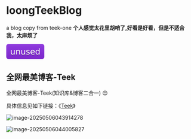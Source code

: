 # loongTeekBlog
a blog copy from teek-one 
**个人感觉太花里胡哨了,好看是好看，但是不适合我，太麻烦了**

**![未使用](https://github.com/flveboy/flveboy/raw/main/badge/unused.svg)**

## 全网最美博客-Teek

全网最美博客-Teek(知识库&博客二合一) 😊

具体信息见如下链接：《[Teek](https://onedayxyy.cn/teek)》

![image-20250506043914278](https://onedayxyy.cn/images/image-20250506043914278.png)

![image-20250506044005827](https://onedayxyy.cn/images/image-20250506044005827.png)


